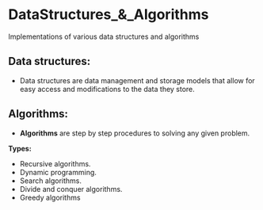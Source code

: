 # DataStructures_&_Algorithms
Implementations of various data structures and algorithms

## Data structures:
* Data structures are data management and storage models that allow for easy access and modifications to the data they store.
## Algorithms:
* **Algorithms** are step by step procedures to solving any given problem.

**Types:**

* Recursive algorithms.
* Dynamic programming.
* Search algorithms.
* Divide and conquer algorithms.
* Greedy algorithms
